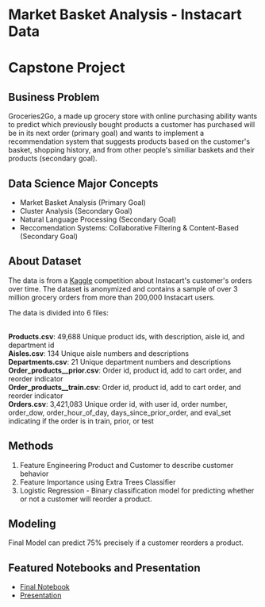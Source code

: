 # Market Basket Analysis - Instacart Data
# Capstone Project
## Business Problem
Groceries2Go, a made up grocery store with online purchasing ability wants to predict which previously bought products a customer has purchased will be in its next order (primary goal) and wants to implement a recommendation system that suggests products based on the customer's basket, shopping history, and from other people's similiar baskets and their products (secondary goal). 

## Data Science Major Concepts
  * Market Basket Analysis (Primary Goal)
  * Cluster Analysis (Secondary Goal)
  * Natural Language Processing (Secondary Goal)
  * Reccomendation Systems: Collaborative Filtering & Content-Based (Secondary Goal)

## About Dataset
The data is from a [Kaggle](https://www.kaggle.com/competitions/instacart-market-basket-analysis/code) competition about Instacart's customer's orders over time. The dataset is anonymized and contains a sample of over 3 million grocery orders from more than 200,000 Instacart users. 

The data is divided into 6 files:  
<br/>

**Products.csv**: 49,688 Unique product ids, with description, aisle id, and department id\
**Aisles.csv**: 134 Unique aisle numbers and descriptions  
**Departments.csv**: 21 Unique department numbers and descriptions  
**Order_products__prior.csv**: Order id, product id, add to cart order, and reorder indicator  
**Order_products__train.csv**: Order id, product id, add to cart order, and reorder indicator\
**Orders.csv**: 3,421,083 Unique order id, with user id, order number, order_dow, order_hour_of_day, days_since_prior_order, and eval_set indicating if the order is in train, prior, or test 

## Methods
1. Feature Engineering Product and Customer to describe customer behavior
2. Feature Importance using Extra Trees Classifier
3. Logistic Regression - Binary classification model for predicting whether or not a customer will reorder a product.

## Modeling


Final Model can predict 75% precisely if a customer reorders a product. 

## Featured Notebooks and Presentation
* [Final Notebook](https://github.com/henryshin15/Capstone-Instacart/blob/main/Final%20Notebook.ipynb)
* [Presentation](https://github.com/henryshin15/Capstone-Instacart/blob/main/Presentation.pdf)



